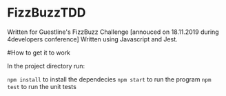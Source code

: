 # FizzBuzzTDD
Written for Guestline's FizzBuzz Challenge [annouced on 18.11.2019 during 4developers conference]
Written using Javascript and Jest.

#How to get it to work

In the project directory run:

`npm install` to install the dependecies
`npm start` to run the program
`npm test` to run the unit tests
